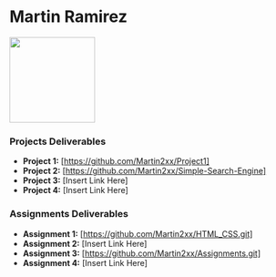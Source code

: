 # Martin Ramirez
<img src="./assets/MartinR.jpeg" style="width:150px;"/>

### Projects Deliverables
- **Project 1:** [https://github.com/Martin2xx/Project1]
- **Project 2:** [https://github.com/Martin2xx/Simple-Search-Engine]
- **Project 3:** [Insert Link Here]
- **Project 4:** [Insert Link Here]

### Assignments Deliverables
- **Assignment 1:** [https://github.com/Martin2xx/HTML_CSS.git] 
- **Assignment 2:** [Insert Link Here]
- **Assignment 3:** [https://github.com/Martin2xx/Assignments.git]
- **Assignment 4:** [Insert Link Here]




